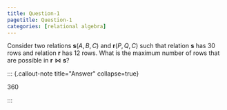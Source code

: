 ```yaml
---
title: Question-1
pagetitle: Question-1
categories: [relational algebra]
---
```


Consider two relations $\mathbf{s}(A, B, C)$ and $\mathbf{r}(P, Q, C)$ such that relation $\mathbf{s}$ has $30$ rows and relation $\mathbf{r}$ has $12$ rows. What is the maximum number of rows that are possible in $\mathbf{r} \bowtie \mathbf{s}$?

::: {.callout-note title="Answer" collapse=true}

$360$

:::